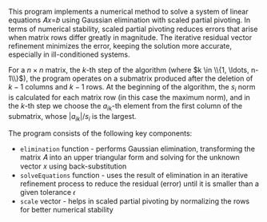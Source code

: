 This program implements a numerical method to solve a system of linear equations 𝐴𝑥=𝑏 using Gaussian elimination with scaled partial pivoting. In terms of numerical stability, scaled partial pivoting reduces errors that arise when matrix rows differ greatly in magnitude. The iterative residual vector refinement minimizes the error, keeping the solution more accurate, especially in ill-conditioned systems.

For a $n \times n$ matrix, the $k$-th step of the algorithm (where $k \in \\{1, \ldots, n-1\\}$), the program operates on a submatrix produced after the deletion of $k-1$ columns and $k-1$ rows. At the beginning of the algorithm, the $s_i$ norm is calculated for each matrix row (in this case the maximum norm), and in the $k$-th step we choose the $a_{ik}$-th element from the first column of the submatrix, whose $|a_{ik}|/s_i$ is the largest.

The program consists of the following key components: 
* `elimination` function - performs Gaussian elimination, transforming the matrix 𝐴 into an upper triangular form and solving for the unknown vector 𝑥 using back-substitution
* `solveEquations` function - uses the result of elimination in an iterative refinement process to reduce the residual (error) until it is smaller than a given tolerance 𝜖
* `scale` vector - helps in scaled partial pivoting by normalizing the rows for better numerical stability

